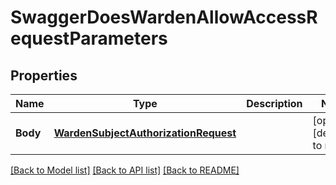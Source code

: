 # SwaggerDoesWardenAllowAccessRequestParameters

## Properties
Name | Type | Description | Notes
------------ | ------------- | ------------- | -------------
**Body** | [**WardenSubjectAuthorizationRequest**](WardenSubjectAuthorizationRequest.md) |  | [optional] [default to null]

[[Back to Model list]](../README.md#documentation-for-models) [[Back to API list]](../README.md#documentation-for-api-endpoints) [[Back to README]](../README.md)



